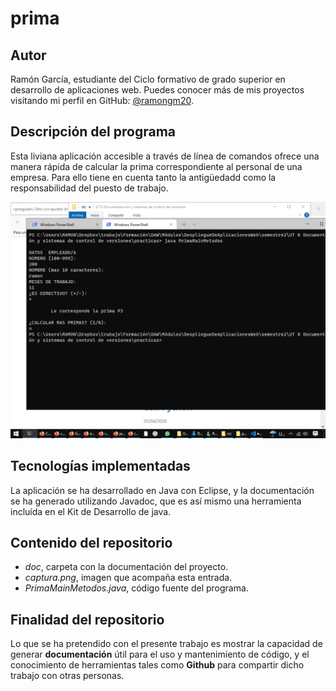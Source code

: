 # prima

## Autor

Ramón García, estudiante del Ciclo formativo de grado superior en desarrollo de aplicaciones web. Puedes conocer más de mis proyectos visitando mi perfil en GitHub: [@ramongm20](https://github.com/ramongm20).

## Descripción del programa

Esta liviana aplicación accesible a través de línea de comandos ofrece una manera rápida de calcular la prima correspondiente al personal de una empresa. Para ello tiene en cuenta tanto la antigüedadd como la responsabilidad del puesto de trabajo.  

![Captura del programa](captura.png)

## Tecnologías implementadas

La aplicación se ha desarrollado en Java con Eclipse, y la documentación se ha generado utilizando Javadoc, que es así mismo una herramienta incluída en el Kit de Desarrollo de java.

## Contenido del repositorio

- *doc*, carpeta con la documentación del proyecto.
- *captura.png*, imagen que acompaña esta entrada.
- *PrimaMainMetodos.java*, código fuente del programa.

## Finalidad del repositorio

Lo que se ha pretendido con el presente trabajo es mostrar la capacidad de generar **documentación** útil para el uso y mantenimiento de código, y el conocimiento de herramientas tales como **Github** para compartir dicho trabajo con otras personas.


